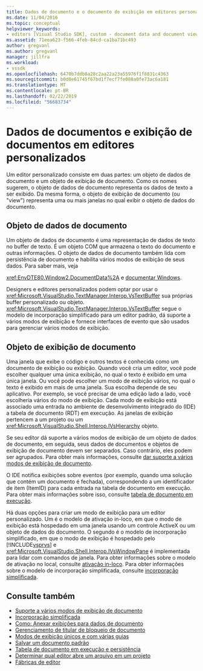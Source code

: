 ```yaml
---
title: Dados de documento e o documento de exibição em editores personalizados | Microsoft Docs
ms.date: 11/04/2016
ms.topic: conceptual
helpviewer_keywords:
- editors [Visual Studio SDK], custom - document data and document view
ms.assetid: 71eea623-f566-4feb-84cd-ca1ba71bc493
author: gregvanl
ms.author: gregvanl
manager: jillfra
ms.workload:
- vssdk
ms.openlocfilehash: 6470b7ddb8a28c2aa22a23a55976f1f8831c4363
ms.sourcegitcommit: b0d8e61745f67bd1f7ecf7fe080a0fe73ac6a181
ms.translationtype: MT
ms.contentlocale: pt-BR
ms.lasthandoff: 02/22/2019
ms.locfileid: "56683734"
---
```

# <a name="document-data-and-document-view-in-custom-editors"></a>Dados de documentos e exibição de documentos em editores personalizados
Um editor personalizado consiste em duas partes: um objeto de dados de documento e um objeto de exibição de documento. Como os nomes sugerem, o objeto de dados de documento representa os dados de texto a ser exibido. Da mesma forma, o objeto de exibição de documento (ou "view") representa uma ou mais janelas no qual exibir o objeto de dados do documento.

## <a name="document-data-object"></a>Objeto de dados de documento
 Um objeto de dados de documento é uma representação de dados de texto no buffer de texto. É um objeto COM que armazena o texto do documento e outras informações. O objeto de dados de documento também lida com persistência de documento e habilita vários modos de exibição de seus dados. Para saber mais, veja

 <xref:EnvDTE80.Window2.DocumentData%2A> e [documentar Windows](../extensibility/internals/document-windows.md).

 Designers e editores personalizados podem optar por usar o <xref:Microsoft.VisualStudio.TextManager.Interop.VsTextBuffer> sua próprias buffer personalizado ou objeto. <xref:Microsoft.VisualStudio.TextManager.Interop.VsTextBuffer> segue o modelo de incorporação simplificado para um editor padrão, dá suporte a vários modos de exibição e fornece interfaces de evento que são usados para gerenciar vários modos de exibição.

## <a name="document-view-object"></a>Objeto de exibição de documento
 Uma janela que exibe o código e outros textos é conhecida como um documento de exibição ou exibição. Quando você cria um editor, você pode escolher qualquer uma única exibição, no qual o texto é exibido em uma única janela. Ou você pode escolher um modo de exibição vários, no qual o texto é exibido em mais de uma janela. Sua escolha depende de seu aplicativo. Por exemplo, se você precisar de uma edição lado a lado, você escolheria vários do modo de exibição. Cada modo de exibição está associado uma entrada no ambiente de desenvolvimento integrado do (IDE) a tabela de documento (RDT) em execução. As janelas de exibição pertencem a um projeto ou um <xref:Microsoft.VisualStudio.Shell.Interop.IVsHierarchy> objeto.

 Se seu editor dá suporte a vários modos de exibição de um objeto de dados de documento, em seguida, seus dados de documentos e objetos de exibição de documento devem ser separados. Caso contrário, eles podem ser agrupados. Para obter mais informações, consulte [dar suporte a vários modos de exibição de documento](../extensibility/supporting-multiple-document-views.md).

 O IDE notifica exibições sobre eventos (por exemplo, quando uma solução que contém um documento é fechada), correspondendo a um identificador de item (ItemID) para cada entrada na tabela de documento em execução. Para obter mais informações sobre isso, consulte [tabela de documento em execução](../extensibility/internals/running-document-table.md).

 Há duas opções para criar um modo de exibição para um editor personalizado. Um é o modelo de ativação in-loco, em que o modo de exibição está hospedado em uma janela usando um controle ActiveX ou um objeto de dados do documento. O segundo é o modelo de incorporação simplificado, em que o modo de exibição é hospedado pelo [!INCLUDE[vsprvs](../code-quality/includes/vsprvs_md.md)] e <xref:Microsoft.VisualStudio.Shell.Interop.IVsWindowPane> é implementada para lidar com comandos de janela. Para obter informações sobre o modelo de ativação no local, consulte [ativação in-loco](../extensibility/in-place-activation.md). Para obter informações sobre o modelo de incorporação simplificada, consulte [incorporação simplificada](../extensibility/simplified-embedding.md).

## <a name="see-also"></a>Consulte também
- [Suporte a vários modos de exibição de documento](../extensibility/supporting-multiple-document-views.md)
- [Incorporação simplificada](../extensibility/simplified-embedding.md)
- [Como: Anexar exibições para dados de documento](../extensibility/how-to-attach-views-to-document-data.md)
- [Gerenciamento de titular de bloqueio de documento](../extensibility/document-lock-holder-management.md)
- [Modos de exibição únicos e com várias guias](../extensibility/single-and-multi-tab-views.md)
- [Salvar um documento padrão](../extensibility/internals/saving-a-standard-document.md)
- [Tabela de documento em execução e persistência](../extensibility/internals/persistence-and-the-running-document-table.md)
- [Determinar qual editor abre um arquivo em um projeto](../extensibility/internals/determining-which-editor-opens-a-file-in-a-project.md)
- [Fábricas de editor](../extensibility/editor-factories.md)